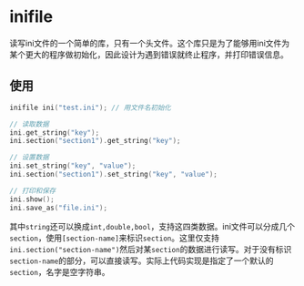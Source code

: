 # inifile

读写ini文件的一个简单的库，只有一个头文件。这个库只是为了能够用ini文件为某个更大的程序做初始化，因此设计为遇到错误就终止程序，并打印错误信息。

## 使用

```cpp
inifile ini("test.ini"); // 用文件名初始化

// 读取数据
ini.get_string("key");
ini.section("section1").get_string("key");

// 设置数据
ini.set_string("key", "value");
ini.section("section1").set_string("key", "value");

// 打印和保存
ini.show();
ini.save_as("file.ini");
```

其中`string`还可以换成`int,double,bool`，支持这四类数据。ini文件可以分成几个`section`，使用`[section-name]`来标识`section`。这里仅支持`ini.section("section-name")`然后对某`section`的数据进行读写。对于没有标识`section-name`的部分，可以直接读写。实际上代码实现是指定了一个默认的`section`，名字是空字符串。


